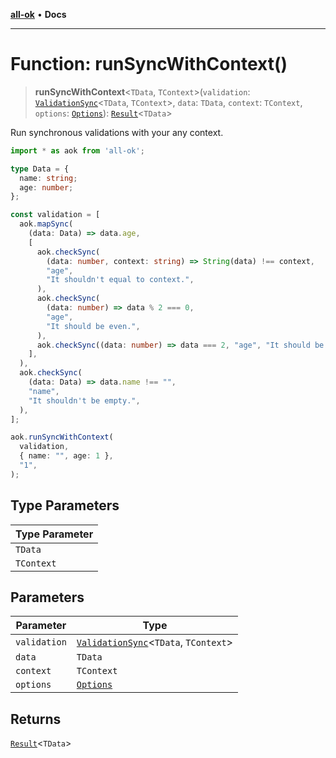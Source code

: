 [**all-ok**](../README.md) • **Docs**

***

# Function: runSyncWithContext()

> **runSyncWithContext**\<`TData`, `TContext`\>(`validation`: [`ValidationSync`](../type-aliases/ValidationSync.md)\<`TData`, `TContext`\>, `data`: `TData`, `context`: `TContext`, `options`: [`Options`](../type-aliases/Options.md)): [`Result`](../type-aliases/Result.md)\<`TData`\>

Run synchronous validations with your any context.

```ts
import * as aok from 'all-ok';

type Data = {
  name: string;
  age: number;
};

const validation = [
  aok.mapSync(
    (data: Data) => data.age,
    [
      aok.checkSync(
        (data: number, context: string) => String(data) !== context,
        "age",
        "It shouldn't equal to context.",
      ),
      aok.checkSync(
        (data: number) => data % 2 === 0,
        "age",
        "It should be even.",
      ),
      aok.checkSync((data: number) => data === 2, "age", "It should be 2."),
    ],
  ),
  aok.checkSync(
    (data: Data) => data.name !== "",
    "name",
    "It shouldn't be empty.",
  ),
];

aok.runSyncWithContext(
  validation,
  { name: "", age: 1 },
  "1",
);
```

## Type Parameters

| Type Parameter |
| ------ |
| `TData` |
| `TContext` |

## Parameters

| Parameter | Type |
| ------ | ------ |
| `validation` | [`ValidationSync`](../type-aliases/ValidationSync.md)\<`TData`, `TContext`\> |
| `data` | `TData` |
| `context` | `TContext` |
| `options` | [`Options`](../type-aliases/Options.md) |

## Returns

[`Result`](../type-aliases/Result.md)\<`TData`\>
